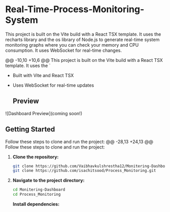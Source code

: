 # Real-Time-Process-Monitoring-System
This project is built on the Vite build with a React TSX template. It uses the recharts library and the os library of Node.js to generate real-time system monitoring graphs where you can check your memory and CPU consumption. It uses WebSocket for real-time changes.

 @@ -10,10 +10,6 @@ This project is built on the Vite build with a React TSX template. It uses the `
 - Built with Vite and React TSX
 - Uses WebSocket for real-time updates

   ## Preview
 
 ![Dashboard Preview](coming soon!)

 ## Getting Started
 
 Follow these steps to clone and run the project:
 @@ -28,13 +24,13 @@ Follow these steps to clone and run the project:
 1. **Clone the repository:**
 
     ```bash
     git clone https://github.com/Vaibhavkulshrestha12/Monitering-Dashboard.git
     git clone https://github.com/isachitsood/Process_Monitoring.git
     ```
 
 2. **Navigate to the project directory:**
 
     ```bash
     cd Monitering-Dashboard
     cd Process_Monitoring
     ```


     **Install dependencies:**
    
